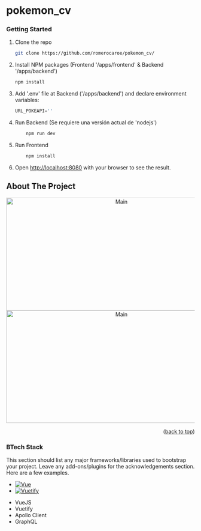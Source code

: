 # pokemon_cv
### Getting Started 

<!-- Agregar URL API -->
1. Clone the repo
   ```sh
   git clone https://github.com/romerocaroe/pokemon_cv/
   ```
3. Install NPM packages (Frontend '/apps/frontend' & Backend '/apps/backend')
   ```sh
   npm install
   ```
4. Add '.env' file at Backend ('/apps/backend') and declare environment variables:
   ```js
   URL_POKEAPI=''
   ```
5. Run Backend (Se requiere una versión actual de 'nodejs')
    ```sh
        npm run dev
    ```
6. Run Frontend 
    ```sh
        npm install
    ```
7. Open [http://localhost:8080](http://localhost:8080) with your browser to see the result.

## About The Project 
<div align="center">
    <img src="frontend/public/pokemon_cv_init.png" alt="Main" width="600" height="300">
    <br/>
    <img src="frontend/public/pokemon_cv_comments.png" alt="Main" width="600" height="300">
</div>


<p align="right">(<a href="#readme-top">back to top</a>)</p>


### BTech Stack

This section should list any major frameworks/libraries used to bootstrap your project. Leave any add-ons/plugins for the acknowledgements section. Here are a few examples.

* [![Vue][Vue.js]][Vue-url]
* [![Vuetify][Vuetify.js]][Vuetify-url]

- VueJS
- Vuetify
- Apollo Client
- GraphQL


<!-- MARKDOWN LINKS & IMAGES -->
[Vue.js]: https://img.shields.io/badge/Vue.js-35495E?style=for-the-badgelogo=vuedotjs&logoColor=4FC08D
[Vue-url]: https://vuejs.org/
[Vuetify.js]: https://img.shields.io/badge/Vue.js-35495E?style=for-the-badgelogo=vuedotjs&logoColor=4FC08D
[Vuetify-url]: https://vuetifyjs.com/en/